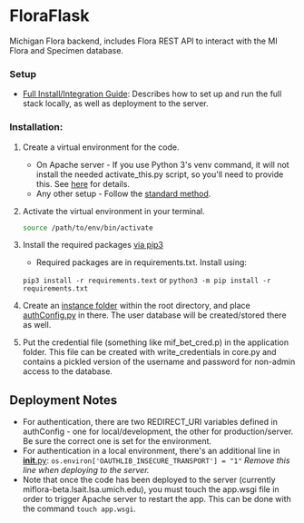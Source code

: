 # FloraFlask

Michigan Flora backend, includes Flora REST API to interact with the MI Flora and Specimen database.

### Setup ###

* [Full Install/Integration Guide](https://docs.google.com/document/d/1p4lBaYQCF9Z6s2T9dtoVux1KuPlIZxOR0TTdBZREXvQ/edit#): Describes how to set up and run the full stack locally, as well as deployment to the server.

### Installation:

1. Create a virtual environment for the code.
    * On Apache server - If you use Python 3's venv command, it will not install
    the needed activate_this.py script, so you'll need to provide this. See [here][3] for details.
    * Any other setup - Follow the [standard method][1].
2. Activate the virtual environment in your terminal.
    ```bash
    source /path/to/env/bin/activate
    ```
3. Install the required packages [via pip3][2]
    * Required packages are in requirements.txt. Install using:
    
    ``pip3 install -r requirements.text`` or ```python3 -m pip install -r requirements.txt```
    
4. Create an [instance folder](https://flask.palletsprojects.com/en/1.1.x/config/#instance-folders) within the 
root directory, and place [authConfig.py](https://drive.google.com/drive/u/0/folders/1Y98R1AqNs84PJ6DFfjpBtrtMciezgpKB) in there. The user database will be created/stored there as well.

5. Put the credential file (something like mif_bet_cred.p) in the application folder. This file can be created
with write_credentials in core.py and contains a pickled version of the username and password
for non-admin access to the database.

## Deployment Notes

 * For authentication, there are two REDIRECT_URI variables defined in authConfig -
    one for local/development, the other for production/server. Be sure the correct one 
    is set for the environment.
 *  For authentication in a local environment, there's an additional line in
    [__init__.py](https://gitlab.umich.edu/lsa-ts-rsp/herbflask/blob/master/__init__.py):
        `os.environ['OAUTHLIB_INSECURE_TRANSPORT'] = "1"`
    *Remove this line when deploying to the server.*
 * Note that once the code has been deployed to the server (currently miflora-beta.lsait.lsa.umich.edu), 
 you must touch the app.wsgi file in order to trigger Apache server to restart the app.
 This can be done with the command 
 `touch app.wsgi`.
 
[1]: https://docs.python.org/3/library/venv.html
[2]: https://packaging.python.org/guides/installing-using-pip-and-virtual-environments/#using-requirements-files
[3]: https://stackoverflow.com/questions/25020451/no-activate-this-py-file-in-venv-pyvenv
